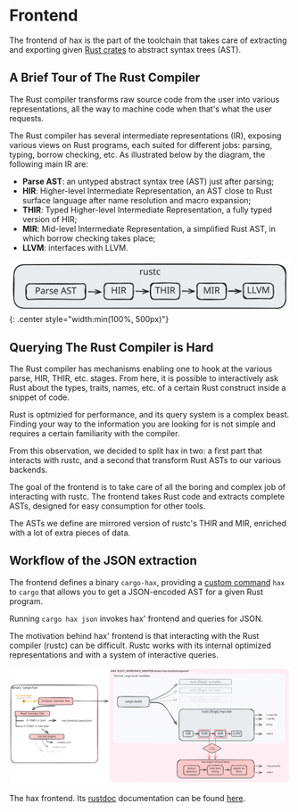 # Frontend

The frontend of hax is the part of the toolchain that takes care of extracting and exporting given [Rust crates](https://doc.rust-lang.org/book/ch07-01-packages-and-crates.html) to abstract syntax trees (AST).

## A Brief Tour of The Rust Compiler

The Rust compiler transforms raw source code from the user into various representations, all the way to machine code when that's what the user requests.

The Rust compiler has several intermediate representations (IR), exposing various views on Rust programs, each suited for different jobs: parsing, typing, borrow checking, etc. As illustrated below by the diagram, the following main IR are:

  - **Parse AST**: an untyped abstract syntax tree (AST) just after parsing;
  - **HIR**: Higher-level Intermediate Representation, an AST close to Rust surface language after name resolution and macro expansion;
  - **THIR**: Typed Higher-level Intermediate Representation, a fully typed version of HIR;
  - **MIR**: Mid-level Intermediate Representation, a simplified Rust AST, in which borrow checking takes place;
  - **LLVM**: interfaces with LLVM.

![](./rustc-diagram.svg){: .center style="width:min(100%, 500px)"}

## Querying The Rust Compiler is Hard

The Rust compiler has mechanisms enabling one to hook at the various parse, HIR, THIR, etc. stages. From here, it is possible to interactively ask Rust about the types, traits, names, etc. of a certain Rust construct inside a snippet of code.

Rust is optmizied for performance, and its query system is a complex beast. Finding your way to the information you are looking for is not simple and requires a certain familiarity with the compiler.

From this observation, we decided to split hax in two: a first part that interacts with rustc, and a second that transform Rust ASTs to our various backends.

The goal of the frontend is to take care of all the boring and complex job of interacting with rustc.
The frontend takes Rust code and extracts complete ASTs, designed for easy consumption for other tools.

The ASTs we define are mirrored version of rustc's THIR and MIR, enriched with a lot of extra pieces of data.

## Workflow of the JSON extraction

The frontend defines a binary `cargo-hax`, providing a [custom command](https://doc.rust-lang.org/book/ch14-05-extending-cargo.html) `hax` to `cargo` that allows you to get a JSON-encoded AST for a given Rust program.

Running `cargo hax json` invokes hax' frontend and queries for JSON.

The motivation behind hax' frontend is that interacting with the Rust compiler (rustc) can be difficult. Rustc works with its internal optimized representations and with a system of interactive queries.

![](./workflow-diagram.svg)

The hax frontend. Its [rustdoc](https://doc.rust-lang.org/rustdoc/what-is-rustdoc.html) documentation can be found [here](./docs/hax_frontend_exporter/index.html).
